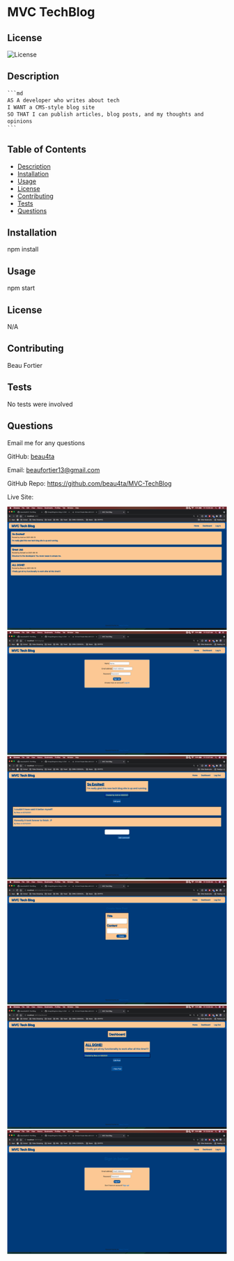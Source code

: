 # MVC TechBlog
  
  ## License
  ![License](https://img.shields.io/badge/License-N/A%202.0-blue.svg)

  ## Description
    ```md
    AS A developer who writes about tech
    I WANT a CMS-style blog site
    SO THAT I can publish articles, blog posts, and my thoughts and opinions
    ```

  ## Table of Contents
  - [Description](#description)
  - [Installation](#installation)
  - [Usage](#usage)
  - [License](#license)
  - [Contributing](#contributing)
  - [Tests](#tests)
  - [Questions](#questions)

  ## Installation
  npm install

  ## Usage
  npm start

  ## License
  N/A
  
  ## Contributing
  Beau Fortier

  ## Tests
  No tests were involved

  ## Questions
  Email me for any questions
  
  GitHub: [beau4ta](https://github.com/beau4ta)
  
  Email: beaufortier13@gmail.com
  
GitHub Repo: https://github.com/beau4ta/MVC-TechBlog

Live Site:

<img src="assets/techSS1.png">
<img src="assets/techSS2.png">
<img src="assets/techSS3.png">
<img src="assets/techSS4.png">
<img src="assets/techSS5.png">
<img src="assets/techSS6.png">